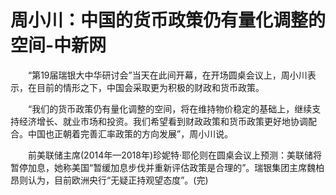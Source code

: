 # 周小川：中国的货币政策仍有量化调整的空间-中新网

　　“第19届瑞银大中华研讨会”当天在此间开幕，在开场圆桌会议上，周小川表示，在目前的情形之下，中国会采取更为积极的财政和货币政策。

　　“我们的货币政策仍有量化调整的空间，将在维持物价稳定的基础上，继续支持经济增长、就业市场和投资。我们希望看到财政政策和货币政策更好地协调配合。中国也正朝着完善汇率政策的方向发展”，周小川说。

　　前美联储主席(2014年—2018年)珍妮特·耶伦则在圆桌会议上预测：美联储将暂停加息，她称美国“暂缓加息步伐并重新评估政策是合理的”。瑞银集团主席魏柏昂则认为，目前欧洲央行“无疑正持观望态度”。(完)
